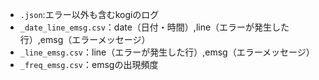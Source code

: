 
- ```.json```:エラー以外も含むkogiのログ
- ```_date_line_emsg.csv```：date（日付・時間）,line（エラーが発生した行）,emsg（エラーメッセージ）
- ```_line_emsg.csv```：line（エラーが発生した行）,emsg（エラーメッセージ）
- ```_freq_emsg.csv```：emsgの出現頻度
